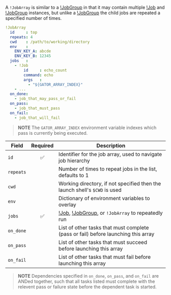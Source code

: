 A `!JobArray` is similar to a [!JobGroup](job_group.md) in that it may contain
multiple [!Job](job.md) and [!JobGroup](job_group.md) instances, but unlike a
[!JobGroup](job_group.md) the child jobs are repeated a specified number of
times.

```yaml
!JobArray
  id     : top
  repeats: 4
  cwd    : /path/to/working/directory
  env    :
    ENV_KEY_A: abcde
    ENV_KEY_B: 12345
  jobs   :
    - !Job
        id     : echo_count
        command: echo
        args   :
          - "${GATOR_ARRAY_INDEX}"
    - ...
  on_done:
    - job_that_may_pass_or_fail
  on_pass:
    - job_that_must_pass
  on_fail:
    - job_that_will_fail
```

> **NOTE** The `GATOR_ARRAY_INDEX` environment variable indexes which pass is
> currently being executed.

| Field       | Required | Description                                                                       |
|-------------|:--------:|-----------------------------------------------------------------------------------|
| `id`        | ✅       | Identifier for the job array, used to navigate job hierarchy                      |
| `repeats`   |          | Number of times to repeat jobs in the list, defaults to 1                         |
| `cwd`       |          | Working directory, if not specified then the launch shell's `$CWD` is used        |
| `env`       |          | Dictionary of environment variables to overlay                                    |
| `jobs`      | ✅       | [!Job](job.md), [!JobGroup](job_group.md), or `!JobArray` to repeatedly run       |
| `on_done`   |          | List of other tasks that must complete (pass or fail) before launching this array |
| `on_pass`   |          | List of other tasks that must succeed before launching this array                 |
| `on_fail`   |          | List of other tasks that must fail before launching this array                    |

> **NOTE** Dependencies specified in `on_done`, `on_pass`, and `on_fail` are
> ANDed together, such that all tasks listed must complete with the relevent pass
> or failure state before the dependent task is started.
